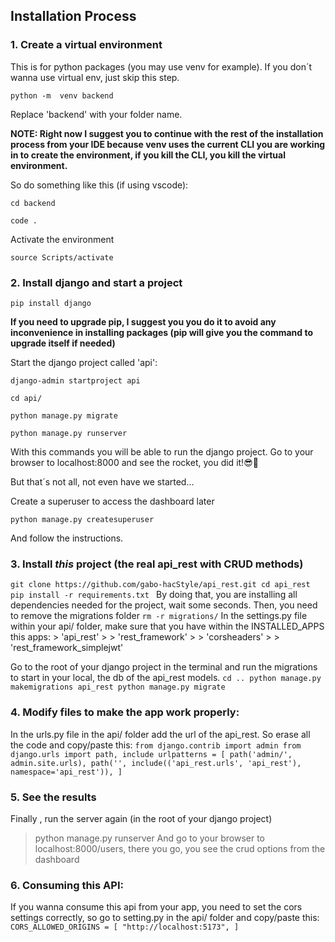 ## Installation Process

### 1. **Create a virtual environment**  
   This is for python packages (you may use venv for example). If you don´t wanna use virtual env, just skip this step.
      
   ``python -m  venv backend``


Replace 'backend' with your folder name.

  **NOTE: Right now I suggest you to continue with the rest of the installation process from your IDE because venv uses the current CLI you are working in to create the environment, if you kill the CLI, you kill the virtual environment.**
  
  So do something like this (if using vscode):
  
  ` cd backend `
  
  `code .`
  
Activate the environment
    
    source Scripts/activate
    
### 2. Install django and start a project

  ``pip install django``
  
**If you need to upgrade pip, I suggest you you do it to avoid any inconvenience in installing packages (pip will give you the command to upgrade itself if needed)**

Start the django project called 'api':

``django-admin startproject api``
  
  ``cd api/``
  
  ``python manage.py migrate``
  
  ``python manage.py runserver``

 
  With this commands you will be able to run the django project. Go to your browser to localhost:8000 and see the rocket, you did it!😎🚀
  
  But that´s not all, not even have we started...

Create a superuser to access the dashboard later

  ``python manage.py createsuperuser ``

  And follow the instructions.

### 3. Install *this* project (the real api_rest with CRUD methods)
  ``git clone https://github.com/gabo-hacStyle/api_rest.git
    cd api_rest
    pip install -r requirements.txt
  ``
  By doing that, you are installing all dependencies needed for the project, wait some seconds.
  Then, you need to remove the migrations folder
  ``rm -r migrations/``
  In the settings.py file within your api/ folder, make sure that you have within the INSTALLED_APPS this apps:
    > 'api_rest'
    > 
    > 'rest_framework'
    >
    > 'corsheaders'
    >
    > 'rest_framework_simplejwt'

  Go to the root of your django project in the terminal and run the migrations to start in your local, the db of the api_rest models.
    ``cd ..
      python manage.py makemigrations api_rest
      python manage.py migrate
    ``
### 4. Modify files to make the app work properly:
In the urls.py file in the api/ folder add the url of the api_rest. So erase all the code and copy/paste this:
  ``
  from django.contrib import admin
  from django.urls import path, include
  urlpatterns = [
      path('admin/', admin.site.urls),
      path('', include(('api_rest.urls', 'api_rest'), namespace='api_rest')),
  ]
  ``
### 5. See the results
Finally , run the server again (in the root of your django project)
> python manage.py runserver
And go to your browser to localhost:8000/users, there you go, you see the crud options from the dashboard


### 6. Consuming this API:
   If you wanna consume this api from your app, you need to set the cors settings correctly, so go to setting.py in the api/ folder and copy/paste this:
``
CORS_ALLOWED_ORIGINS = [
    "http://localhost:5173",
]
``




















    
